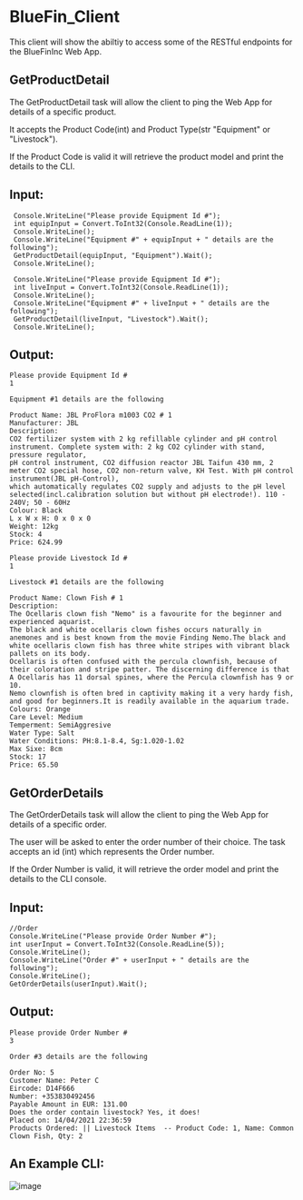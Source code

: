 # BlueFin_Client

This client will show the abiltiy to access some of the RESTful endpoints for the BlueFinInc Web App.

## GetProductDetail
The GetProductDetail task will allow the client to ping the Web App for details of a specific product.

It accepts the Product Code(int) and Product Type(str "Equipment" or "Livestock").

If the Product Code is valid it will retrieve the product model and print the details to the CLI.

## Input:
```
 Console.WriteLine("Please provide Equipment Id #");
 int equipInput = Convert.ToInt32(Console.ReadLine(1));
 Console.WriteLine();
 Console.WriteLine("Equipment #" + equipInput + " details are the following");
 GetProductDetail(equipInput, "Equipment").Wait(); 
 Console.WriteLine();

 Console.WriteLine("Please provide Equipment Id #");
 int liveInput = Convert.ToInt32(Console.ReadLine(1));
 Console.WriteLine();
 Console.WriteLine("Equipment #" + liveInput + " details are the following");
 GetProductDetail(liveInput, "Livestock").Wait();
 Console.WriteLine();
```

## Output:

```
Please provide Equipment Id #
1

Equipment #1 details are the following

Product Name: JBL ProFlora m1003 CO2 # 1
Manufacturer: JBL
Description:
CO2 fertilizer system with 2 kg refillable cylinder and pH control instrument. Complete system with: 2 kg CO2 cylinder with stand, pressure regulator, 
pH control instrument, CO2 diffusion reactor JBL Taifun 430 mm, 2 meter CO2 special hose, CO2 non-return valve, KH Test. With pH control instrument(JBL pH-Control), 
which automatically regulates CO2 supply and adjusts to the pH level selected(incl.calibration solution but without pH electrode!). 110 - 240V; 50 - 60Hz
Colour: Black
L x W x H: 0 x 0 x 0
Weight: 12kg
Stock: 4
Price: 624.99

Please provide Livestock Id #
1

Livestock #1 details are the following

Product Name: Clown Fish # 1
Description:
The Ocellaris clown fish "Nemo" is a favourite for the beginner and experienced aquarist. 
The black and white ocellaris clown fishes occurs naturally in anemones and is best known from the movie Finding Nemo.The black and white ocellaris clown fish has three white stripes with vibrant black pallets on its body. 
Ocellaris is often confused with the percula clownfish, because of their coloration and stripe patter. The discerning difference is that A Ocellaris has 11 dorsal spines, where the Percula clownfish has 9 or 10. 
Nemo clownfish is often bred in captivity making it a very hardy fish, and good for beginners.It is readily available in the aquarium trade.
Colours: Orange
Care Level: Medium
Temperment: SemiAggresive 
Water Type: Salt
Water Conditions: PH:8.1-8.4, Sg:1.020-1.02 
Max Sixe: 8cm
Stock: 17
Price: 65.50
```

## GetOrderDetails

The GetOrderDetails task will allow the client to ping the Web App for details of a specific order.

The user will be asked to enter the order number of their choice. The task accepts an id (int) which represents the Order number. 

If the Order Number is valid, it will retrieve the order model and print the details to the CLI console.


## Input:

```
//Order
Console.WriteLine("Please provide Order Number #");
int userInput = Convert.ToInt32(Console.ReadLine(5));
Console.WriteLine();
Console.WriteLine("Order #" + userInput + " details are the following");
Console.WriteLine();
GetOrderDetails(userInput).Wait();

```

## Output:

```
Please provide Order Number #
3

Order #3 details are the following

Order No: 5
Customer Name: Peter C
Eircode: D14F666
Number: +353830492456
Payable Amount in EUR: 131.00
Does the order contain livestock? Yes, it does!
Placed on: 14/04/2021 22:36:59
Products Ordered: || Livestock Items  -- Product Code: 1, Name: Common Clown Fish, Qty: 2

```
## An Example CLI:

![image](https://drive.google.com/file/d/1fepa9JnGbw5md5qIoYAGEe20n49JsNZp)

